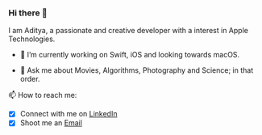 ### Hi there 👋

<!--
**31aditya0193/31aditya0193** is a ✨ _special_ ✨ repository because its `README.md` (this file) appears on your GitHub profile.
-->

I am Aditya, a passionate and creative developer with a interest in Apple Technologies.

- 🔭 I’m currently working on Swift, iOS and looking towards macOS.
<!-- 🌱 I’m currently learning ...
- 👯 I’m looking to collaborate on ...
- 🤔 I’m looking for help with ...-->
- 💬 Ask me about Movies, Algorithms, Photography and Science; in that order.

📫 How to reach me:
- [x] Connect with me on [LinkedIn](https://www.linkedin.com/in/31aditya0193/)
- [x] Shoot me an [Email](mailto:31aditya0193@gmail.com)
<!-- 😄 Pronouns: ...
- ⚡ Fun fact: ...-->
